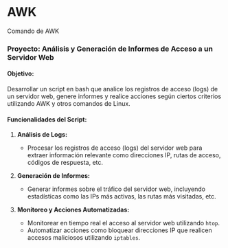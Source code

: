 # AWK
Comando de AWK
### Proyecto: Análisis y Generación de Informes de Acceso a un Servidor Web

#### Objetivo:
Desarrollar un script en bash que analice los registros de acceso
(logs) de un servidor web, genere informes y realice acciones según
ciertos criterios utilizando AWK y otros comandos de Linux.

#### Funcionalidades del Script:

1. **Análisis de Logs:**
   - Procesar los registros de acceso (logs) del servidor web para
extraer información relevante como direcciones IP, rutas de acceso,
códigos de respuesta, etc.

2. **Generación de Informes:**
   - Generar informes sobre el tráfico del servidor web, incluyendo
estadísticas como las IPs más activas, las rutas más visitadas, etc.

3. **Monitoreo y Acciones Automatizadas:**
   - Monitorear en tiempo real el acceso al servidor web utilizando `htop`.
   - Automatizar acciones como bloquear direcciones IP que realicen
accesos maliciosos utilizando `iptables`.
